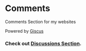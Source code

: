 # Comments
 Comments Section for my websites

 Powered by [Giscus](https://giscus.app/)

### Check out [Discussions Section](https://github.com/Swastik2442/comments/discussions).